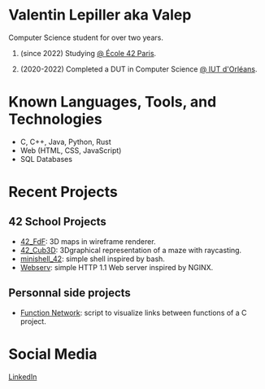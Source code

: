 # Valentin Lepiller aka Valep

Computer Science student for over two years.

1. (since 2022) Studying [@ École 42 Paris](https://42.fr/).

2. (2020-2022) Completed a DUT in Computer Science [@ IUT d'Orléans](https://www.univ-orleans.fr/fr/iut-orleans).

# Known Languages, Tools, and Technologies
- C, C++, Java, Python, Rust
- Web (HTML, CSS, JavaScript)
- SQL Databases

# Recent Projects
## 42 School Projects
- [42_FdF](https://github.com/valentinValep/42_Fdf): 3D maps in wireframe renderer.
- [42_Cub3D](https://github.com/valentinValep/42_cub3D): 3Dgraphical representation of a maze with raycasting.
- [minishell_42](https://github.com/AlanBoulesteix/minishell_42): simple shell inspired by bash.
- [Webserv](https://github.com/chmadran/Webserv): simple HTTP 1.1 Web server inspired by NGINX.
## Personnal side projects
- [Function Network](https://github.com/valentinValep/Function_Network): script to visualize links between functions of a C project.
# Social Media
[LinkedIn](https://www.linkedin.com/in/valentin-lepiller-valep/)
